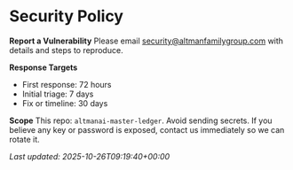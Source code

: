 # Security Policy

**Report a Vulnerability**
Please email security@altmanfamilygroup.com with details and steps to reproduce.

**Response Targets**
- First response: 72 hours
- Initial triage: 7 days
- Fix or timeline: 30 days

**Scope**
This repo: `altmanai-master-ledger`. Avoid sending secrets. If you believe any key or password
is exposed, contact us immediately so we can rotate it.

_Last updated: 2025-10-26T09:19:40+00:00_
